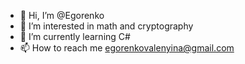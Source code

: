 - 👋 Hi, I’m @Egorenko
- 👀 I’m interested in math and cryptography
- 🌱 I’m currently learning C#
- 📫 How to reach me egorenkovalenyina@gmail.com

<!---
Egorenko/Egorenko is a ✨ special ✨ repository because its `README.md` (this file) appears on your GitHub profile.
You can click the Preview link to take a look at your changes.
--->
